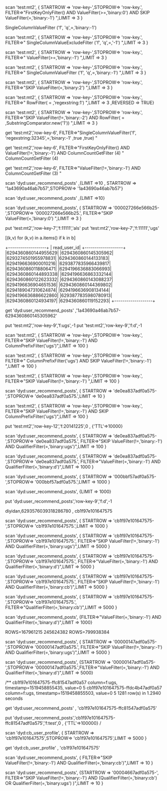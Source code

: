 scan 'test:mt2', { STARTROW => 'row-key-',STOPROW=> 'row-key.', FILTER=>"FirstKeyOnlyFilter() AND ValueFilter(>=,'binary:0') AND SKIP ValueFilter(=,'binary:-1') ",LIMIT => 3 }

 SingleColumnValueFilter ('f', 'q',=,'binary:-1')


scan 'test:mt2', { STARTROW => 'row-key-',STOPROW=> 'row-key.', FILTER=>" SingleColumnValueExcludeFilter ('f', 'q',=,'-1') ",LIMIT => 3 }

scan 'test:mt2', { STARTROW => 'row-key-',STOPROW=> 'row-key.', FILTER=>" ValueFilter(>=,'binary:-1')  ",LIMIT => 3 }

scan 'test:mt2', { STARTROW => 'row-key-',STOPROW=> 'row-key.', FILTER=>"  SingleColumnValueFilter ('f', 'q',=,'binary:-1')  ",LIMIT => 3 }


scan 'test:mt2', { STARTROW => 'row-key-',STOPROW=> 'row-key.', FILTER=>"SKIP ValueFilter(=,'binary:2') ",LIMIT => 3 }



scan 'test:mt2', { STARTROW => 'row-key-',STOPROW=> 'row-key.', FILTER=>" RowFilter( = ,'regexstring:1') ",LIMIT => 3 ,REVERSED => TRUE}


scan 'test:mt2', { STARTROW => 'row-key-',STOPROW=> 'row-key.', FILTER=>"SKIP ValueFilter(!=,'binary:-2') AND RowFilter( = ,SubstringComparator.new('1')) ",LIMIT => 3 }

get 'test:mt2','row-key-6', FILTER=>"SingleColumnValueFilter('f', 'regexstring:32345',=,'binary:-1' ,true ,true) "

get 'test:mt2','row-key-6', FILTER=>"FirstKeyOnlyFilter() AND ValueFilter(!=,'binary:-1')  AND ColumnCountGetFilter (4)  "
ColumnCountGetFilter (4)


get 'test:mt2','row-key-6', FILTER=>"ValueFilter(!=,'binary:-1')  AND ColumnCountGetFilter (3)  "

scan 'dyd:user_recommend_posts' ,{LIMIT =>10 , STARTROW => '1a43690a46ab7b57',STOPROW=> '1a43690a46ab7b57'}

scan 'dyd:user_recommend_posts' ,{LIMIT =>10}


scan 'dyd:user_recommend_posts', { STARTROW => '000027266e566b25-',STOPROW=> '000027266e566b25.', FILTER=>"SKIP ValueFilter(=,'binary:0') ",LIMIT => 3 }

 put 'test:mt2','row-key-7','f:11111','als'
 put 'test:mt2','row-key-7','f:11111','ugs'

[(k,v) for (k,v) in  a.items() if k in b]

+-------------------+
|       read_user_id|
+-------------------+
|6294360860144955629|
|6294360860145305962|
|6293274501955978831|
|6294360860144133183|
|6294196636900010216|
|6293877835966439817|
|6294360860118806471|
|6294196636883066993|
|6294360860144893338|
|6294196636863332144|
|6294360860122623332|
|6294360860143088237|
|6294196636904651536|
|6294360860144369802|
|6294189047310624874|
|6294196636908134144|
|6294196636886622860|
|6293877835980780913|
|6294360860124934197|
|6294360860119152293|
+-------------------+

get 'dyd:user_recommend_posts' ,'1a43690a46ab7b57-6294360860145305962'

put 'test:mt2','row-key-9','f:ugs',-1
put 'test:mt2','row-key-9','f:d',-1

scan 'test:mt2', { STARTROW => 'row-key-',STOPROW=> 'row-key.', FILTER=>"SKIP ValueFilter(!=,'binary:-1') AND ColumnPrefixFilter('ugs')",LIMIT => 100 }

scan 'test:mt2', { STARTROW => 'row-key-',STOPROW=> 'row-key.', FILTER=>" ColumnPrefixFilter('ugs')  AND SKIP ValueFilter(!=,'binary:-1') ",LIMIT => 100 }

scan 'test:mt2', { STARTROW => 'row-key-',STOPROW=> 'row-key.', FILTER=>"SKIP ValueFilter(!=,'binary:-1') ",LIMIT => 100 }

scan 'dyd:user_recommend_posts', { STARTROW => 'de0ea837adf0a575-',STOPROW=> 'de0ea837adf0a575.',LIMIT => 10 }


scan 'test:mt2', { STARTROW => 'row-key-',STOPROW=> 'row-key.', FILTER=>"SKIP ValueFilter(!=,'binary:-1') AND SKIP ColumnPrefixFilter('ugs')",LIMIT => 100 }

 put 'test:mt2','row-key-12','f:20141225',0 , {'TTL'=>10000}

scan 'dyd:user_recommend_posts', { STARTROW => 'de0ea837adf0a575-',STOPROW=> 'de0ea837adf0a575.', FILTER=>"SKIP ValueFilter(!=,'binary:-1') AND QualifierFilter(=,'binary:ugs')",LIMIT => 100 }

scan 'dyd:user_recommend_posts', { STARTROW => 'de0ea837adf0a575-',STOPROW=> 'de0ea837adf0a575.', FILTER=>"ValueFilter(=,'binary:-1') AND QualifierFilter(=,'binary:d')",LIMIT => 1000 }

scan 'dyd:user_recommend_posts', { STARTROW => '000bbf57adf0a575-',STOPROW=> '000bbf57adf0a575.',LIMIT => 1000 }

scan 'dyd:user_recommend_posts', {LIMIT => 1000}

put 'dyd:user_recommend_posts','row-key-9','f:d',-1

diyidan,6293576039318286780 , cb1f97e101647575

scan 'dyd:user_recommend_posts', { STARTROW => 'cb1f97e101647575-',STOPROW=> 'cb1f97e101647575.',LIMIT => 1000 }

scan 'dyd:user_recommend_posts', { STARTROW => 'cb1f97e101647575-',STOPROW=> 'cb1f97e101647575.', FILTER=>"SKIP ValueFilter(!=,'binary:-1') AND QualifierFilter(=,'binary:ugs')",LIMIT => 5000 }

scan 'dyd:user_recommend_posts', { STARTROW => 'cb1f97e101647575-',STOPROW=> 'cb1f97e101647575.', FILTER=>"ValueFilter(=,'binary:-1') AND QualifierFilter(=,'binary:d')",LIMIT => 5000 }

scan 'dyd:user_recommend_posts', { STARTROW => 'cb1f97e101647575-',STOPROW=> 'cb1f97e101647575.', FILTER=>"SKIP ValueFilter(!=,'binary:-1') AND QualifierFilter(=,'binary:cb')",LIMIT => 5000 }

scan 'dyd:user_recommend_posts', { STARTROW => 'cb1f97e101647575-',STOPROW=> 'cb1f97e101647575.', FILTER=>"QualifierFilter(=,'binary:cb')",LIMIT => 5000 }


scan 'dyd:user_recommend_posts', {FILTER=>"ValueFilter(=,'binary:-1') AND QualifierFilter(=,'binary:d')",LIMIT => 1000}

ROWS=167961215 
245624382
ROWS=799938384



scan 'dyd:user_recommend_posts', { STARTROW => '00000147adf0a575-',STOPROW=> '00000147adf0a575.', FILTER=>"SKIP ValueFilter(!=,'binary:-1') AND QualifierFilter(=,'binary:ugs')",LIMIT => 5000 }

scan 'dyd:user_recommend_posts', {STARTROW => '00000147adf0a575-',STOPROW=> '00000147adf0a575.',FILTER=>"ValueFilter(=,'binary:-1') AND QualifierFilter(=,'binary:d')",LIMIT => 5000}

/**
 cb1f97e101647575-ffc81547adf0a57 column=f:ugs, timestamp=1519458855435, value=0
 5
 cb1f97e101647575-ffdc4b47adf0a57 column=f:ugs, timestamp=1519458855503, value=0
 5
1281 row(s) in 1.2940 seconds

get 'dyd:user_recommend_posts' ,  'cb1f97e101647575-ffc81547adf0a575'

put 'dyd:user_recommend_posts','cb1f97e101647575-ffc81547adf0a575','f:test',0 , {'TTL'=>100000}
/


scan 'dyd:cb_user_profile', { STARTROW => 'cb1f97e101647575',STOPROW=> 'cb1f97e101647575',LIMIT => 5000 }

get 'dyd:cb_user_profile' ,  'cb1f97e101647575'



scan 'dyd:user_recommend_posts', {  FILTER=>"SKIP ValueFilter(!=,'binary:-1') AND QualifierFilter(=,'binary:cb')",LIMIT => 10 } 

scan 'dyd:user_recommend_posts', {STARTROW => '00004667adf0a575-',  FILTER=>"SKIP ValueFilter(!=,'binary:-1') AND (QualifierFilter(=,'binary:cb') OR QualifierFilter(=,'binary:ugs') )",LIMIT => 10 } 